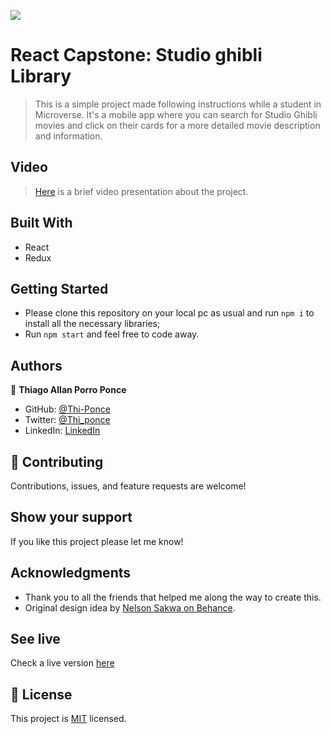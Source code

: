 ![](https://img.shields.io/badge/Microverse-blueviolet)

# React Capstone: Studio ghibli Library

> This is a simple project made following instructions while a student in Microverse. It's a mobile app where you can search for Studio Ghibli movies and click on their cards for a more detailed movie description and information.


## Video
> [Here](https://www.loom.com/share/641f2268ec3343068385abb7ce6d1b1c) is a brief video presentation about the project.

## Built With

- React
- Redux


## Getting Started

- Please clone this repository on your local pc as usual and run `npm i` to install all the necessary libraries;
- Run `npm start` and feel free to code away.

## Authors

👤 **Thiago Allan Porro Ponce**

- GitHub: [@Thi-Ponce](https://github.com/Thi-Ponce)
- Twitter: [@Thi_ponce](https://twitter.com/Thi_ponce)
- LinkedIn: [LinkedIn](https://linkedin.com/in/thiago-ponce)


## 🤝 Contributing

Contributions, issues, and feature requests are welcome!

## Show your support

If you like this project please let me know!

## Acknowledgments

- Thank you to all the friends that helped me along the way to create this.
- Original design idea by [Nelson Sakwa on Behance](https://www.behance.net/sakwadesignstudio).

## See live

Check a live version [here](https://hidden-earth-08158.herokuapp.com/)

## 📝 License

This project is [MIT](./MIT.md) licensed.
